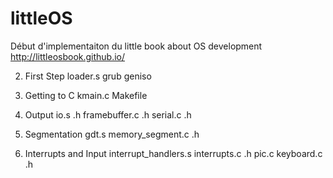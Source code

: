 # littleOS
Début d'implementaiton du little book about OS development http://littleosbook.github.io/

2. First Step
loader.s
grub 
geniso

3. Getting to C
kmain.c
Makefile

4. Output
io.s .h
framebuffer.c .h 
serial.c .h 

5. Segmentation
gdt.s
memory_segment.c .h

6. Interrupts and Input
interrupt_handlers.s
interrupts.c .h
pic.c
keyboard.c .h 